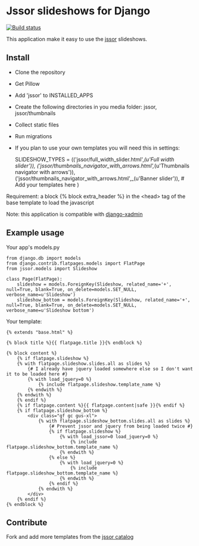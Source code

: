 Jssor slideshows for Django
==============

[![Build status][2]][1]

  [1]: https://travis-ci.org/synw/django-jssor/
  [2]: https://travis-ci.org/synw/django-jssor.svg?branch=master

This application make it easy to use the [jssor](http://jssor.com/) slideshows.

Install
--------------

- Clone the repository
- Get Pillow
- Add 'jssor' to INSTALLED_APPS
- Create the following directories in you media folder: jssor, jssor/thumbnails
- Collect static files
- Run migrations
- If you plan to use your own templates you will need this in settings:

	SLIDESHOW_TYPES = (('jssor/full_width_slider.html',_(u'Full width slider')),
	('jssor/thumbnails_navigator_with_arrows.html',_(u'Thumbnails navigator with arrows')),
	('jssor/thumbnails_navigator_with_arrows.html',_(u'Banner slider')),
	\# Add your templates here
	)
	
Requirement: a block {% block extra_header %} in the \<head\> tag of the base template to load the javascript

Note: this application is compatible with [django-xadmin](https://github.com/sshwsfc/django-xadmin)

Example usage
--------------

Your app's models.py

	from django.db import models
	from django.contrib.flatpages.models import FlatPage
	from jssor.models import Slideshow
	
	class Page(FlatPage):
	    slideshow = models.ForeignKey(Slideshow, related_name='+', null=True, blank=True, on_delete=models.SET_NULL, verbose_name=u'Slideshow')
	    slideshow_bottom = models.ForeignKey(Slideshow, related_name='+', null=True, blank=True, on_delete=models.SET_NULL, verbose_name=u'Slideshow bottom')
	    
Your template:	    
	    
	{% extends "base.html" %}
	
	{% block title %}{{ flatpage.title }}{% endblock %}
	
	{% block content %}
		{% if flatpage.slideshow %}
		{% with flatpage.slideshow.slides.all as slides %}
			{# I already have jquery loaded somewhere else so I don't want it to be loaded here #}
			{% with load_jquery=0 %}
				{% include flatpage.slideshow.template_name %}
			{% endwith %}
		{% endwith %}
		{% endif %}
		{% if flatpage.content %}{{ flatpage.content|safe }}{% endif %}
		{% if flatpage.slideshow_bottom %}
			<div class="gf gc gus-xl">
				{% with flatpage.slideshow_bottom.slides.all as slides %}
					{# Prevent jssor and jquery from being loaded twice #}
					{% if flatpage.slideshow %}
						{% with load_jssor=0 load_jquery=0 %}
							{% include flatpage.slideshow_bottom.template_name %}
						{% endwith %}
					{% else %}
						{% with load_jquery=0 %}
							{% include flatpage.slideshow_bottom.template_name %}
						{% endwith %}
					{% endif %}
				{% endwith %}
			</div>
		{% endif %}
	{% endblock %}
	    
Contribute
--------------

Fork and add more templates from the [jssor catalog](http://jssor.com/demos/) 
